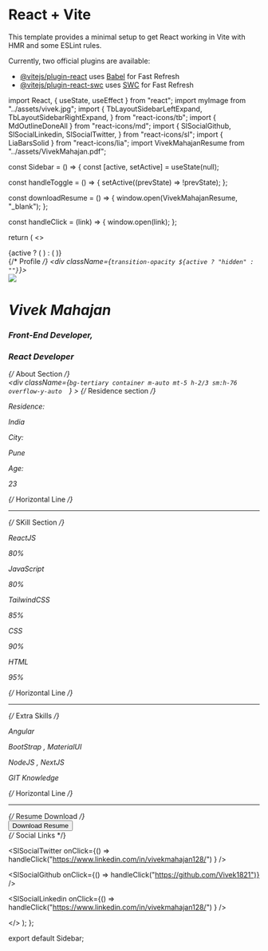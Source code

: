 # React + Vite

This template provides a minimal setup to get React working in Vite with HMR and some ESLint rules.

Currently, two official plugins are available:

- [@vitejs/plugin-react](https://github.com/vitejs/vite-plugin-react/blob/main/packages/plugin-react/README.md) uses [Babel](https://babeljs.io/) for Fast Refresh
- [@vitejs/plugin-react-swc](https://github.com/vitejs/vite-plugin-react-swc) uses [SWC](https://swc.rs/) for Fast Refresh


import React, { useState, useEffect } from "react";
import myImage from "../assets/vivek.jpg";
import {
  TbLayoutSidebarLeftExpand,
  TbLayoutSidebarRightExpand,
} from "react-icons/tb";
import { MdOutlineDoneAll } from "react-icons/md";
import {
  SlSocialGithub,
  SlSocialLinkedin,
  SlSocialTwitter,
} from "react-icons/sl";
import { LiaBarsSolid } from "react-icons/lia";
import VivekMahajanResume from "../assets/VivekMahajan.pdf";

const Sidebar = () => {
  const [active, setActive] = useState(null);

  const handleToggle = () => {
    setActive((prevState) => !prevState);
  };

  const downloadResume = () => {
    window.open(VivekMahajanResume, "_blank");
  };

  const handleClick = (link) => {
    window.open(link);
  };

  return (
    <>
      <div
        className="flex flex-row justify-between text-white text-xl place-self-end sticky m-3 pt-3 w-full md:hidden"
        onClick={handleToggle}
      >
        {active ? (
          <TbLayoutSidebarRightExpand />
        ) : (
          <TbLayoutSidebarLeftExpand />
        )}
        <LiaBarsSolid className="font-bold" />
      </div>
      <div>
        {/* Profile */}
        <div className={`transition-opacity ${active ? "hidden" : ""}`}>
          <div className="flex flex-col h-[90vh] w-2/3 bg-primary ml-10 sm:w-2/5 sm:h-[90vh] md:w-1/4 md:h-[93vh] lg:w-1/5 ml-5 m-5 relative ">
            <div className="flex flex-col items-center">
              <img
                src={myImage}
                className="rounded-full object-center w-2/5 mt-5"
              />
              <h1 className="text-white m-2 text-lg">Vivek Mahajan</h1>
              <div className="flex flex-col items-center">
                <h3 className="text-textGold">Front-End Developer,</h3>
                <h3 className="text-textGold">React Developer</h3>
              </div>
              {/* About Section */}
            </div>
            <div
              className={`bg-tertiary container m-auto mt-5 h-2/3 sm:h-76 overflow-y-auto  `}
            >
              {/* Residence section */}
              <div className="m-4">
                <div className="flex flex-row justify-between sm:text-xs ">
                  <p className="text-white">Residence:</p>
                  <p className="text-textGold">India</p>
                </div>
                <div className="flex flex-row justify-between sm:text-xs ">
                  <p className="text-white">City:</p>
                  <p className="text-textGold">Pune</p>
                </div>
                <div className="flex flex-row justify-between sm:text-xs">
                  <p className="text-white">Age:</p>
                  <p className="text-textGold">23</p>
                </div>
                {/* Horizontal Line */}
                <hr className="w-48 mt-5 mx-auto rounded sm:w-40" />
                {/* SKill Section */}
                <div className="space-y-2">
                  <div className="flex flex-row justify-between text-textGrey items-center mt-3 sm:text-xs">
                    <p className="text-textGold">ReactJS</p>
                    <p>80%</p>
                  </div>
                  <div className="h-1 w-[80%] bg-blue-950"></div>
                </div>
                <div className="space-y-2">
                  <div className="flex flex-row justify-between text-textGrey items-center mt-3 sm:text-xs">
                    <p className="text-textGold">JavaScript</p>
                    <p>80%</p>
                  </div>
                  <div className="h-1 w-[80%] bg-blue-950"></div>
                </div>
                <div className="space-y-2">
                  <div className="flex flex-row justify-between text-textGrey items-center mt-3 sm:text-xs">
                    <p className="text-textGold">TailwindCSS</p>
                    <p>85%</p>
                  </div>
                  <div className="h-1 w-[85%] bg-blue-950"></div>
                </div>
                <div className="space-y-2">
                  <div className="flex flex-row justify-between text-textGrey items-center mt-3 sm:text-xs">
                    <p className="text-textGold">CSS</p>
                    <p>90%</p>
                  </div>
                  <div className="h-1 w-[90%] bg-blue-950"></div>
                </div>
                <div className="space-y-2">
                  <div className="flex flex-row justify-between text-textGrey items-center mt-3 sm:text-xs">
                    <p className="text-textGold">HTML</p>
                    <p>95%</p>
                  </div>
                  <div className="h-1 w-[95%] bg-blue-950"></div>
                </div>
                {/* Horizontal Line */}
                <hr className="w-48 mt-5 mx-auto rounded sm:w-40" />
                {/* Extra Skills */}
                <div className="flex flex-row space-y-2 text-textGrey sm:text-xs">
                  <MdOutlineDoneAll className=" fill-blue-950 mt-2" />
                  <p className="ml-3 text-textGold">Angular</p>
                </div>
                <div className="flex flex-row space-y-2 text-textGrey sm:text-xs">
                  <MdOutlineDoneAll className=" fill-blue-950 mt-2" />
                  <p className="ml-3 text-textGold">BootStrap , MaterialUI</p>
                </div>
                <div className="flex flex-row space-y-2 text-textGrey sm:text-xs">
                  <MdOutlineDoneAll className=" fill-blue-950 mt-2" />
                  <p className="ml-3 text-textGold">NodeJS , NextJS</p>
                </div>
                <div className="flex flex-row space-y-2 text-textGrey sm:text-xs">
                  <MdOutlineDoneAll className=" fill-blue-950 mt-2" />
                  <p className="ml-3 text-textGold">GIT Knowledge</p>
                </div>
                {/* Horizontal Line */}
                <hr className="w-48 mt-5 mx-auto rounded sm:w-40" />
                {/* Resume Download */}
                <div>
                  <div className="text-white flex justify-center mt-5 ">
                    <button
                      onClick={downloadResume}
                      className="bg-blue-500 hover:bg-blue-600 text-white py-2 px-4 rounded sm:py-1 sm:px-2 md:px-1 sm:text-sm"
                    >
                      Download Resume
                    </button>
                  </div>
                </div>
              </div>
            </div>
            {/* Social Links */}
            <div className="flex flex-row justify-around p-3 lg:p-2 text-white ">
              <p>
                <SlSocialTwitter
                  onClick={() =>
                    handleClick("https://www.linkedin.com/in/vivekmahajan128/")
                  }
                />
              </p>
              <p>
                <SlSocialGithub
                  onClick={() => handleClick("https://github.com/Vivek1821")}
                />
              </p>
              <p>
                <SlSocialLinkedin
                  onClick={() =>
                    handleClick("https://www.linkedin.com/in/vivekmahajan128/")
                  }
                />
              </p>
            </div>
          </div>
        </div>
      </div>
    </>
  );
};

export default Sidebar;
